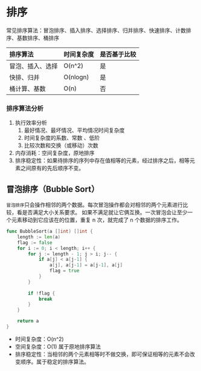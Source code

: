 # 排序

常见排序算法：冒泡排序、插入排序、选择排序、归并排序、快速排序、计数排序、基数排序、桶排序

| 排序算法     | 时间复杂度    | 是否基于比较 |
|:---------|:---------|:-------|
| 冒泡、插入、选择 | O(n^2)   | 是      |
| 快排、归并    | O(nlogn) | 是      |
| 桶计算、基数   | O(n)     | 否      |

### 排序算法分析
1. 执行效率分析
   1. 最好情况、最坏情况、平均情况时间复杂度
   2. 时间复杂度的系数、常数 、低阶
   3. 比较次数和交换（或移动）次数
2. 内存消耗：空间复杂度，原地排序
3. 排序稳定性：如果待排序的序列中存在值相等的元素，经过排序之后，相等元素之间原有的先后顺序不变。

## 冒泡排序（Bubble Sort）

`冒泡排序`只会操作相邻的两个数据。每次冒泡操作都会对相邻的两个元素进行比较，看是否满足大小关系要求。
如果不满足就让它俩互换。一次冒泡会让至少一个元素移动到它应该在的位置，重复 n 次，就完成了 n 个数据的排序工作。

```go
func BubbleSort(a []int) []int {
	length := len(a)
	flag := false
	for i := 0; i < length; i++ {
		for j := length - 1; j > i; j-- {
			if a[j] < a[j-1] {
				a[j], a[j-1] = a[j-1], a[j]
				flag = true
			}
		}
		
		if !flag {
			break
		}
	}

	return a
}
```

- 时间复杂度：O(n^2)
- 空间复杂度：O(1) 属于原地排序算法
- 排序稳定性：当相邻的两个元素相等时不做交换，即可保证相等的元素不会改变顺序。属于稳定的排序算法。

